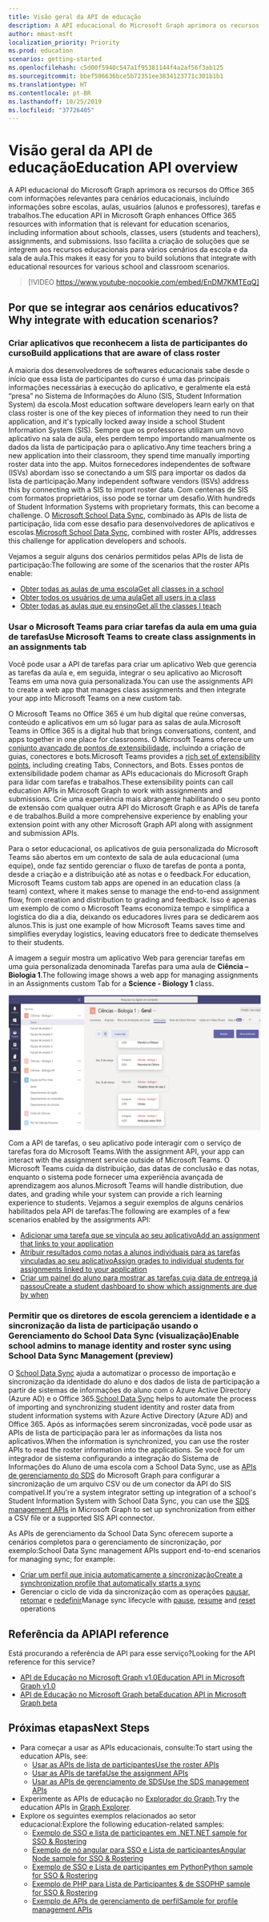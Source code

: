 ```yaml
---
title: Visão geral da API de educação
description: A API educacional do Microsoft Graph aprimora os recursos do Office 365 com informações relevantes para cenários educacionais, incluindo informações sobre escolas, aulas, usuários (alunos e professores), tarefas e trabalhos. Isso facilita a criação de soluções que se integrem aos recursos educacionais para vários cenários da escola e da sala de aula.
author: mmast-msft
localization_priority: Priority
ms.prod: education
scenarios: getting-started
ms.openlocfilehash: c5d00f5940c547a1f95381144f4a2af56f3ab125
ms.sourcegitcommit: bbef506636bce5b72351ee3834123771c301b1b1
ms.translationtype: HT
ms.contentlocale: pt-BR
ms.lasthandoff: 10/25/2019
ms.locfileid: "37726405"
---
```

# <a name="education-api-overview"></a><span data-ttu-id="80a63-104">Visão geral da API de educação</span><span class="sxs-lookup"><span data-stu-id="80a63-104">Education API overview</span></span>

<span data-ttu-id="80a63-105">A API educacional do Microsoft Graph aprimora os recursos do Office 365 com informações relevantes para cenários educacionais, incluindo informações sobre escolas, aulas, usuários (alunos e professores), tarefas e trabalhos.</span><span class="sxs-lookup"><span data-stu-id="80a63-105">The education API in Microsoft Graph enhances Office 365 resources with information that is relevant for education scenarios, including information about schools, classes, users (students and teachers), assignments, and submissions.</span></span> <span data-ttu-id="80a63-106">Isso facilita a criação de soluções que se integrem aos recursos educacionais para vários cenários da escola e da sala de aula.</span><span class="sxs-lookup"><span data-stu-id="80a63-106">This makes it easy for you to build solutions that integrate with educational resources for various school and classroom scenarios.</span></span>

> [!VIDEO https://www.youtube-nocookie.com/embed/EnDM7KMTEqQ]

## <a name="why-integrate-with-education-scenarios"></a><span data-ttu-id="80a63-107">Por que se integrar aos cenários educativos?</span><span class="sxs-lookup"><span data-stu-id="80a63-107">Why integrate with education scenarios?</span></span>

### <a name="build-applications-that-are-aware-of-class-roster"></a><span data-ttu-id="80a63-108">Criar aplicativos que reconhecem a lista de participantes do curso</span><span class="sxs-lookup"><span data-stu-id="80a63-108">Build applications that are aware of class roster</span></span>

<span data-ttu-id="80a63-109">A maioria dos desenvolvedores de softwares educacionais sabe desde o início que essa lista de participantes do curso é uma das principais informações necessárias à execução do aplicativo, e geralmente ela está “presa” no Sistema de Informações do Aluno (SIS, Student Information System) da escola.</span><span class="sxs-lookup"><span data-stu-id="80a63-109">Most education software developers learn early on that class roster is one of the key pieces of information they need to run their application, and it's typically locked away inside a school Student Information System (SIS).</span></span> <span data-ttu-id="80a63-110">Sempre que os professores utilizam um novo aplicativo na sala de aula, eles perdem tempo importando manualmente os dados da lista de participação para o aplicativo.</span><span class="sxs-lookup"><span data-stu-id="80a63-110">Any time teachers bring a new application into their classroom, they spend time manually importing roster data into the app.</span></span> <span data-ttu-id="80a63-111">Muitos fornecedores independentes de software (ISVs) abordam isso se conectando a um SIS para importar os dados da lista de participação.</span><span class="sxs-lookup"><span data-stu-id="80a63-111">Many independent software vendors (ISVs) address this by connecting with a SIS to import roster data.</span></span> <span data-ttu-id="80a63-112">Com centenas de SIS com formatos proprietários, isso pode se tornar um desafio.</span><span class="sxs-lookup"><span data-stu-id="80a63-112">With hundreds of Student Information Systems with proprietary formats, this can become a challenge.</span></span> <span data-ttu-id="80a63-113">O [Microsoft School Data Sync](https://sds.microsoft.com/), combinado às APIs de lista de participação, lida com esse desafio para desenvolvedores de aplicativos e escolas.</span><span class="sxs-lookup"><span data-stu-id="80a63-113">[Microsoft School Data Sync](https://sds.microsoft.com/), combined with roster APIs, addresses this challenge for application developers and schools.</span></span>

<span data-ttu-id="80a63-114">Vejamos a seguir alguns dos cenários permitidos pelas APIs de lista de participação:</span><span class="sxs-lookup"><span data-stu-id="80a63-114">The following are some of the scenarios that the roster APIs enable:</span></span>

- [<span data-ttu-id="80a63-115">Obter todas as aulas de uma escola</span><span class="sxs-lookup"><span data-stu-id="80a63-115">Get all classes in a school</span></span>](/graph/api/educationschool-list-classes?view=graph-rest-1.0)
- [<span data-ttu-id="80a63-116">Obter todos os usuários de uma aula</span><span class="sxs-lookup"><span data-stu-id="80a63-116">Get all users in a class</span></span>](/graph/api/educationclass-list-members?view=graph-rest-1.0)
- [<span data-ttu-id="80a63-117">Obter todas as aulas que eu ensino</span><span class="sxs-lookup"><span data-stu-id="80a63-117">Get all the classes I teach</span></span>](/graph/api/educationuser-list-classes?view=graph-rest-1.0)


### <a name="use-microsoft-teams-to-create-class-assignments-in-an-assignments-tab"></a><span data-ttu-id="80a63-118">Usar o Microsoft Teams para criar tarefas da aula em uma guia de tarefas</span><span class="sxs-lookup"><span data-stu-id="80a63-118">Use Microsoft Teams to create class assignments in an assignments tab</span></span>


<span data-ttu-id="80a63-119">Você pode usar a API de tarefas para criar um aplicativo Web que gerencia as tarefas da aula e, em seguida, integrar o seu aplicativo ao Microsoft Teams em uma nova guia personalizada.</span><span class="sxs-lookup"><span data-stu-id="80a63-119">You can use the assignments API to create a web app that manages class assignments and then integrate your app into Microsoft Teams on a new custom tab.</span></span>  

<span data-ttu-id="80a63-120">O Microsoft Teams no Office 365 é um hub digital que reúne conversas, conteúdo e aplicativos em um só lugar para as salas de aula.</span><span class="sxs-lookup"><span data-stu-id="80a63-120">Microsoft Teams in Office 365 is a digital hub that brings conversations, content, and apps together in one place for classrooms.</span></span> <span data-ttu-id="80a63-121">O Microsoft Teams oferece um [conjunto avançado de pontos de extensibilidade](https://docs.microsoft.com/pt-BR/microsoftteams/platform/concepts/apps/apps-overview), incluindo a criação de guias, conectores e bots.</span><span class="sxs-lookup"><span data-stu-id="80a63-121">Microsoft Teams provides a [rich set of extensibility points](https://docs.microsoft.com/pt-BR/microsoftteams/platform/concepts/apps/apps-overview), including creating Tabs, Connectors, and Bots.</span></span> <span data-ttu-id="80a63-122">Esses pontos de extensibilidade podem chamar as APIs educacionais do Microsoft Graph para lidar com tarefas e trabalhos.</span><span class="sxs-lookup"><span data-stu-id="80a63-122">These extensibility points can call education APIs in Microsoft Graph to work with assignments and submissions.</span></span> <span data-ttu-id="80a63-123">Crie uma experiência mais abrangente habilitando o seu ponto de extensão com qualquer outra API do Microsoft Graph e as APIs de tarefa e de trabalhos.</span><span class="sxs-lookup"><span data-stu-id="80a63-123">Build a more comprehensive experience by enabling your extension point with any other Microsoft Graph API along with assignment and submission APIs.</span></span>

<span data-ttu-id="80a63-124">Para o setor educacional, os aplicativos de guia personalizada do Microsoft Teams são abertos em um contexto de sala de aula educacional (uma equipe), onde faz sentido gerenciar o fluxo de tarefas de ponta a ponta, desde a criação e a distribuição até as notas e o feedback.</span><span class="sxs-lookup"><span data-stu-id="80a63-124">For education, Microsoft Teams custom tab apps are opened in an education class (a team) context, where it makes sense to manage the end-to-end assignment flow, from creation and distribution to grading and feedback.</span></span> <span data-ttu-id="80a63-125">Isso é apenas um exemplo de como o Microsoft Teams economiza tempo e simplifica a logística do dia a dia, deixando os educadores livres para se dedicarem aos alunos.</span><span class="sxs-lookup"><span data-stu-id="80a63-125">This is just one example of how Microsoft Teams saves time and simplifies everyday logistics, leaving educators free to dedicate themselves to their students.</span></span>

<span data-ttu-id="80a63-126">A imagem a seguir mostra um aplicativo Web para gerenciar tarefas em uma guia personalizada denominada Tarefas para uma aula de **Ciência – Biologia 1**.</span><span class="sxs-lookup"><span data-stu-id="80a63-126">The following image shows a web app for managing assignments in an Assignments custom Tab for a **Science - Biology 1** class.</span></span>

![Captura de tela de uma guia denominada Tarefas no Microsoft Teams para uma aula de Ciência – Biologia](images/assignmentsinteams.png)


<span data-ttu-id="80a63-128">Com a API de tarefas, o seu aplicativo pode interagir com o serviço de tarefas fora do Microsoft Teams.</span><span class="sxs-lookup"><span data-stu-id="80a63-128">With the assignment API, your app can interact with the assignment service outside of Microsoft Teams.</span></span> <span data-ttu-id="80a63-129">O Microsoft Teams cuida da distribuição, das datas de conclusão e das notas, enquanto o sistema pode fornecer uma experiência avançada de aprendizagem aos alunos.</span><span class="sxs-lookup"><span data-stu-id="80a63-129">Microsoft Teams will handle distribution, due dates, and grading while your system can provide a rich learning experience to students.</span></span>
<span data-ttu-id="80a63-130">Vejamos a seguir exemplos de alguns cenários habilitados pela API de tarefas:</span><span class="sxs-lookup"><span data-stu-id="80a63-130">The following are examples of a few scenarios enabled by the assignments API:</span></span>

- [<span data-ttu-id="80a63-131">Adicionar uma tarefa que se vincula ao seu aplicativo</span><span class="sxs-lookup"><span data-stu-id="80a63-131">Add an assignment that links to your application</span></span>](/graph/api/educationclass-post-assignments?view=graph-rest-beta) 
- [<span data-ttu-id="80a63-132">Atribuir resultados como notas a alunos individuais para as tarefas vinculadas ao seu aplicativo</span><span class="sxs-lookup"><span data-stu-id="80a63-132">Assign grades to individual students for assignments linked to your application</span></span>](/graph/api/educationoutcome-update?view=graph-rest-beta)
- [<span data-ttu-id="80a63-133">Criar um painel do aluno para mostrar as tarefas cuja data de entrega já passou</span><span class="sxs-lookup"><span data-stu-id="80a63-133">Create a student dashboard to show which assignments are due by when</span></span>](/graph/api/educationclass-list-assignments?view=graph-rest-beta)


### <a name="enable-school-admins-to-manage-identity-and-roster-sync-using-school-data-sync-management-preview"></a><span data-ttu-id="80a63-134">Permitir que os diretores de escola gerenciem a identidade e a sincronização da lista de participação usando o Gerenciamento do School Data Sync (visualização)</span><span class="sxs-lookup"><span data-stu-id="80a63-134">Enable school admins to manage identity and roster sync using School Data Sync Management (preview)</span></span>

<span data-ttu-id="80a63-135">O [School Data Sync](https://sds.microsoft.com/) ajuda a automatizar o processo de importação e sincronização da identidade do aluno e dos dados de lista de participação a partir de sistemas de informações do aluno com o Azure Active Directory (Azure AD) e o Office 365.</span><span class="sxs-lookup"><span data-stu-id="80a63-135">[School Data Sync](https://sds.microsoft.com/) helps to automate the process of importing and synchronizing student identity and roster data from student information systems with Azure Active Directory (Azure AD) and Office 365.</span></span> <span data-ttu-id="80a63-136">Após as informações serem sincronizadas, você pode usar as APIs de lista de participação para ler as informações da lista nos aplicativos.</span><span class="sxs-lookup"><span data-stu-id="80a63-136">When the information is synchronized, you can use the roster APIs to read the roster information into the applications.</span></span> <span data-ttu-id="80a63-137">Se você for um integrador de sistema configurando a integração do Sistema de Informações do Aluno de uma escola com a School Data Sync, use as [APIs de gerenciamento do SDS](/graph/api/resources/educationsynchronizationprofile?view=graph-rest-beta) do Microsoft Graph para configurar a sincronização de um arquivo CSV ou de um conector da API do SIS compatível.</span><span class="sxs-lookup"><span data-stu-id="80a63-137">If you're a system integrator setting up integration of a school's Student Information System with School Data Sync, you can use the [SDS management APIs](/graph/api/resources/educationsynchronizationprofile?view=graph-rest-beta) in Microsoft Graph to set up synchronization from either a CSV file or a supported SIS API connector.</span></span>

<span data-ttu-id="80a63-138">As APIs de gerenciamento da School Data Sync oferecem suporte a cenários completos para o gerenciamento de sincronização, por exemplo:</span><span class="sxs-lookup"><span data-stu-id="80a63-138">School Data Sync management APIs support end-to-end scenarios for managing sync; for example:</span></span>

- [<span data-ttu-id="80a63-139">Criar um perfil que inicia automaticamente a sincronização</span><span class="sxs-lookup"><span data-stu-id="80a63-139">Create a synchronization profile that automatically starts a sync</span></span>](/graph/api/educationsynchronizationprofile-post?view=graph-rest-beta)
- <span data-ttu-id="80a63-140">Gerenciar o ciclo de vida da sincronização com as operações [pausar](/graph/api/educationsynchronizationprofile-pause?view=graph-rest-beta), [retomar](/graph/api/educationsynchronizationprofile-resume?view=graph-rest-beta) e [redefinir](/graph/api/educationsynchronizationprofile-reset?view=graph-rest-beta)</span><span class="sxs-lookup"><span data-stu-id="80a63-140">Manage sync lifecycle with [pause](/graph/api/educationsynchronizationprofile-pause?view=graph-rest-beta), [resume](/graph/api/educationsynchronizationprofile-resume?view=graph-rest-beta) and [reset](/graph/api/educationsynchronizationprofile-reset?view=graph-rest-beta) operations</span></span>

## <a name="api-reference"></a><span data-ttu-id="80a63-141">Referência da API</span><span class="sxs-lookup"><span data-stu-id="80a63-141">API reference</span></span>
<span data-ttu-id="80a63-142">Está procurando a referência de API para esse serviço?</span><span class="sxs-lookup"><span data-stu-id="80a63-142">Looking for the API reference for this service?</span></span>

- [<span data-ttu-id="80a63-143">API de Educação no Microsoft Graph v1.0</span><span class="sxs-lookup"><span data-stu-id="80a63-143">Education API in Microsoft Graph v1.0</span></span>](/graph/api/resources/education-overview?view=graph-rest-1.0)
- [<span data-ttu-id="80a63-144">API de Educação no Microsoft Graph beta</span><span class="sxs-lookup"><span data-stu-id="80a63-144">Education API in Microsoft Graph beta</span></span>](/graph/api/resources/education-overview?view=graph-rest-beta)


## <a name="next-steps"></a><span data-ttu-id="80a63-145">Próximas etapas</span><span class="sxs-lookup"><span data-stu-id="80a63-145">Next Steps</span></span>

- <span data-ttu-id="80a63-146">Para começar a usar as APIs educacionais, consulte:</span><span class="sxs-lookup"><span data-stu-id="80a63-146">To start using the education APIs, see:</span></span>
  - [<span data-ttu-id="80a63-147">Usar as APIs de lista de participantes</span><span class="sxs-lookup"><span data-stu-id="80a63-147">Use the roster APIs</span></span>](/graph/api/resources/education-overview?view=graph-rest-1.0)
  - [<span data-ttu-id="80a63-148">Usar as APIs de tarefa</span><span class="sxs-lookup"><span data-stu-id="80a63-148">Use the assignment APIs</span></span>](/graph/api/resources/educationassignment?view=graph-rest-beta)
  - [<span data-ttu-id="80a63-149">Usar as APIs de gerenciamento de SDS</span><span class="sxs-lookup"><span data-stu-id="80a63-149">Use the SDS management APIs</span></span>](/graph/api/resources/educationsynchronizationprofile?view=graph-rest-beta)
- <span data-ttu-id="80a63-150">Experimente as APIs de educação no [Explorador do Graph](https://developer.microsoft.com/graph/graph-explorer).</span><span class="sxs-lookup"><span data-stu-id="80a63-150">Try the education APIs in [Graph Explorer](https://developer.microsoft.com/graph/graph-explorer).</span></span>
- <span data-ttu-id="80a63-151">Explore os seguintes exemplos relacionados ao setor educacional:</span><span class="sxs-lookup"><span data-stu-id="80a63-151">Explore the following education-related samples:</span></span>
  - [<span data-ttu-id="80a63-152">Exemplo de SSO e lista de participantes em .NET</span><span class="sxs-lookup"><span data-stu-id="80a63-152">.NET sample for SSO & Rostering</span></span>](https://github.com/OfficeDev/O365-EDU-AspNetMVC-Samples)
  - [<span data-ttu-id="80a63-153">Exemplo de nó angular para SSO e Lista de participantes</span><span class="sxs-lookup"><span data-stu-id="80a63-153">Angular Node sample for SSO & Rostering</span></span>](https://github.com/OfficeDev/O365-EDU-AngularNodeJS-Samples)   
  - [<span data-ttu-id="80a63-154">Exemplo de SSO e Lista de participantes em Python</span><span class="sxs-lookup"><span data-stu-id="80a63-154">Python sample for SSO & Rostering</span></span>](https://github.com/OfficeDev/O365-EDU-Python-Samples)
  - [<span data-ttu-id="80a63-155">Exemplo de PHP para Lista de Participantes & de SSO</span><span class="sxs-lookup"><span data-stu-id="80a63-155">PHP sample for SSO & Rostering</span></span>](https://github.com/OfficeDev/O365-EDU-PHP-Samples)
  - [<span data-ttu-id="80a63-156">Exemplo de APIs de gerenciamento de perfil</span><span class="sxs-lookup"><span data-stu-id="80a63-156">Sample for profile management APIs</span></span>](https://github.com/OfficeDev/O365-EDU-SDS-AspNetMVC-Samples) 



 

